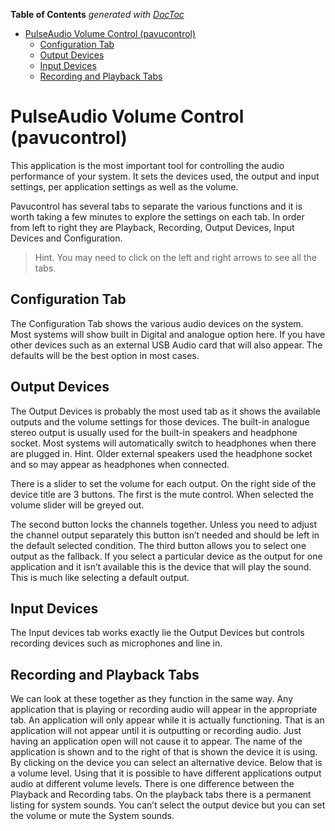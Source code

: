 

**Table of Contents**  *generated with [DocToc](https://github.com/thlorenz/doctoc)*

- [PulseAudio Volume Control (pavucontrol)](#pulseaudio-volume-control-pavucontrol)
  - [Configuration Tab](#configuration-tab)
  - [Output Devices](#output-devices)
  - [Input Devices](#input-devices)
  - [Recording and Playback Tabs](#recording-and-playback-tabs)



# PulseAudio Volume Control (pavucontrol)

This application is the most important tool for controlling the audio performance of your system. It sets the devices used, the output and input settings, per application settings as well as the volume.

Pavucontrol has several tabs to separate the various functions and it is worth taking a few minutes to explore the settings on each tab. In order from left to right they are Playback, Recording, Output Devices, Input Devices and Configuration.

>Hint. You may need to click on the left and right arrows to see all the tabs.

## Configuration Tab
The Configuration Tab shows the various audio devices on the system. Most systems will show built in Digital and analogue option here. If you have other devices such as an external USB Audio card that will also appear. The defaults will be the best option in most cases.

## Output Devices
The Output Devices is probably the most used tab as it shows the available outputs and the volume settings for those devices. The built-in analogue stereo output is usually used for the built-in speakers and headphone socket. Most systems will automatically switch to headphones when there are plugged in. Hint. Older external speakers used the headphone socket and so may appear as headphones when connected.

There is a slider to set the volume for each output. On the right side of the device title are 3 buttons. The first is the mute control. When selected the volume slider will be greyed out.

The second button locks the channels together. Unless you need to adjust the channel output separately this button isn’t needed and should be left in the default selected condition. The third button allows you to select one output as the fallback. If you select a particular device as the output for one application and it isn’t available this is the device that will play the sound. This is much like selecting a default output.

## Input Devices
The Input devices tab works exactly lie the Output Devices but controls recording devices such as microphones and line in.

## Recording and Playback Tabs
We can look at these together as they function in the same way. Any application that is playing or recording audio will appear in the appropriate tab. An application will only appear while it is actually functioning. That is an application will not appear until it is outputting or recording audio. Just having an application open will not cause it to appear. The name of the application is shown and to the right of that is shown the device it is using. By clicking on the device you can select an alternative device. Below that is a volume level. Using that it is possible to have different applications output audio at different volume levels. There is one difference between the Playback and Recording tabs. On the playback tabs there is a permanent listing for system sounds. You can’t select the output device but you can set the volume or mute the System sounds.
